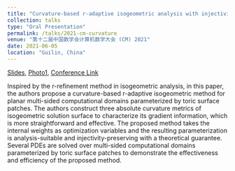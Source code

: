 ```yaml
---
title: "Curvature-based r-adaptive isogeometric analysis with injectivity-preserving multi-sided domain parameterization"
collection: talks
type: "Oral Presentation"
permalink: /talks/2021-cm-curvature
venue: "第十二届中国数学会计算机数学大会 (CM) 2021"
date: 2021-06-05
location: "Guilin, China" 
---
```


[Slides](../files/pdf/slides/2021-cm-curvature/2021-cm-curvature.pdf),
[Photo1](../images/talks/2021-06-05-cm-curvature/CM2021.jpg),
[Conference Link](http://www.mmrc.iss.ac.cn/cscm/cm2021/index.html)

Inspired by the r-refinement method in isogeometric analysis, in this paper, the authors propose a curvature-based r-adaptive isogeometric method for planar multi-sided computational domains parameterized by toric surface patches. The authors construct three absolute curvature metrics of isogeometric solution surface to characterize its gradient information, which is more straightforward and effective. The proposed method takes the internal weights as optimization variables and the resulting parameterization is analysis-suitable and injectivity-preserving with a theoretical guarantee. Several PDEs are solved over multi-sided computational domains parameterized by toric surface patches to demonstrate the effectiveness and efficiency of the proposed method. 